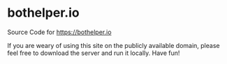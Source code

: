 # bothelper.io

Source Code for https://bothelper.io

If you are weary of using this site on the publicly available domain, please feel free to download the server and run it locally. Have fun!
